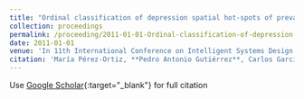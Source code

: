 ```yaml
---
title: "Ordinal classification of depression spatial hot-spots of prevalence"
collection: proceedings
permalink: /proceeding/2011-01-01-Ordinal-classification-of-depression-spatial-hot-spots-of-prevalence
date: 2011-01-01
venue: 'In 11th International Conference on Intelligent Systems Design andApplications (ISDA 2011)'
citation: 'María Pérez-Ortiz, **Pedro Antonio Gutiérrez**, Carlos García-Alonso, L. Salvador Carulla, J.A. Salinas Pérez, César Hervás-Martínez, &quot;Ordinal classification of depression spatial hot-spots of prevalence.&quot; In 11th International Conference on Intelligent Systems Design andApplications (ISDA 2011), 2011, pp.1170-1175.'
---
```

Use [Google Scholar](https://scholar.google.com/scholar?q=Ordinal+classification+of+depression+spatial+hot+spots+of+prevalence){:target="_blank"} for full citation